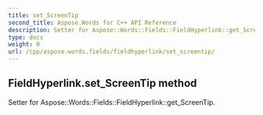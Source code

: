 ```yaml
---
title: set_ScreenTip
second_title: Aspose.Words for C++ API Reference
description: Setter for Aspose::Words::Fields::FieldHyperlink::get_ScreenTip. 
type: docs
weight: 0
url: /cpp/aspose.words.fields/fieldhyperlink/set_screentip/
---
```

## FieldHyperlink.set_ScreenTip method


Setter for Aspose::Words::Fields::FieldHyperlink::get_ScreenTip. 

